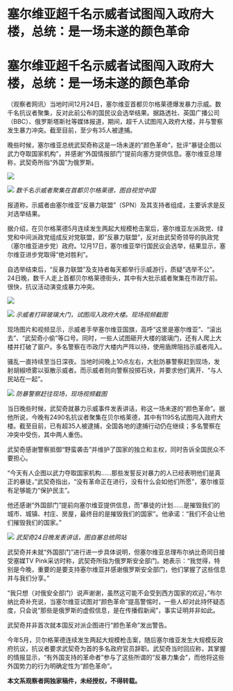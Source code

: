 # 塞尔维亚超千名示威者试图闯入政府大楼，总统：是一场未遂的颜色革命

# 塞尔维亚超千名示威者试图闯入政府大楼，总统：是一场未遂的颜色革命

（观察者网讯）当地时间12月24日，塞尔维亚首都贝尔格莱德爆发暴力示威。数千名抗议者聚集，反对此前公布的国民议会选举结果。据路透社、英国广播公司（BBC）、俄罗斯塔斯社等媒体报道，期间，超千人试图闯入政府大楼，并与警察发生暴力冲突。截至目前，至少有35人被逮捕。

晚些时候，塞尔维亚总统武契奇称这是一场未遂的“颜色革命”，批评“暴徒企图以武力夺取国家机构”，并感谢“外国情报部门”提前向塞方提供信息。塞尔维亚总理称，武契奇所指“外国”为俄罗斯。

![](https://inews.gtimg.com/om_bt/OZBHHB5rXjugovoILi6qdm7BVwSkjkIHBV4iXYRNjR2C0AA/1000)

![](https://inews.gtimg.com/om_bt/OqzBFYUacv-5fP_qsAH5p6SuqoNxgEHcVTkaVXkZLWClQAA/1000)
_数千名示威者聚集在首都贝尔格莱德，图自视觉中国_

报道称，示威者由塞尔维亚“反暴力联盟”（SPN）及其支持者组成，主要诉求是反对选举结果。

据介绍，在贝尔格莱德5月连续发生两起大规模枪击案后，塞尔维亚左派政党、绿党和中间派政党组成反对党联盟，即“反暴力联盟”，反对由武契奇领导的执政党（塞尔维亚进步党）政府。12月17日，塞尔维亚举行国民议会选举，结果显示，塞尔维亚进步党取得“绝对胜利”。

自选举结束后，“反暴力联盟”及支持者每天都举行示威游行，质疑“选举不公”。24日晚，数千人走上首都贝尔格莱德街头，其中有大批示威者聚集在市政厅前。很快，抗议活动演变成暴力冲突。

![](https://inews.gtimg.com/om_bt/OtcWiGGhVkwqGROk71REhtfJwnI1Y331cKrYI0LxA5I6AAA/1000)

![](https://inews.gtimg.com/om_bt/O6pfhEeeJyP2lrLbdwWAjgmXOvEoi3vUYZsHHIOcbRF3EAA/1000)
_示威者打碎玻璃大门，试图闯入政府大楼。现场视频截图_

现场图片和视频显示，示威者手举塞尔维亚国旗，高呼“这里是塞尔维亚”、“滚出去”、“武契奇小偷”等口号。同时，一些人试图砸开大楼的玻璃门，还有人爬上大楼并打破了窗户。多名警察在市政厅大楼内严阵以待，使用盾牌阻挡示威者闯入。

骚乱一直持续至当日深夜。当地时间晚上10点左右，大批防暴警察赶到现场，发射胡椒喷雾以驱散示威者。而示威者则向警察投掷石块，并要求他们离开、“与人民站在一起”。

![](https://inews.gtimg.com/om_bt/Oj9dK0NmS8ysXGRMSh2W1Y8cPiaOOrPA-5G0DGHF6eVnMAA/1000)
_防暴警察赶往现场，现场视频截图_

当日晚些时候，武契奇就暴力示威事件发表讲话，称这一场未遂的“颜色革命”。据他所说，今晚有2490名抗议者聚集在贝尔格莱德，其中有1195名试图闯入政府大楼。截至目前，已有超35人被逮捕，全国各地的逮捕行动仍在继续；多名警察在冲突中受伤，其中两人重伤。

武契奇感谢警察抵御“野蛮袭击”并维护了国家的独立和主权，同时告诉全国民众不要担心。

“今天有人企图以武力夺取国家机构……那些发誓反对暴力的人已经表明他们是真正的暴徒，”武契奇指出，“没有革命正在进行，没有什么会如他们所愿”，塞尔维亚有足够能力“保护民主”。

他还感谢“外国部门”提前向塞尔维亚提供信息，而“暴徒的计划……是摧毁我们的城市、城镇、村庄、房屋，最终目的是摧毁我们的国家”。他承诺：“我们不会让他们摧毁我们的国家。”

![](https://inews.gtimg.com/om_bt/OA_ZcWJ12IEHbflKmwkXtWBgP4USofVqhI5P4Cqo75e3AAA/1000)
_武契奇24日晚发表讲话，图自塞总统网站_

武契奇并未就“外国部门”进行进一步具体说明，但塞尔维亚总理布尔纳比奇同日接受塞媒TV
Pink采访时称，武契奇所指为俄罗斯安全部门。她表示：“我觉得，特别是今晚，重要的是要支持塞尔维亚并感谢俄罗斯安全部门，他们掌握了这些信息并与我们分享。”

“我只想（对俄安全部门）说声谢谢，虽然这可能不会受到西方国家的欢迎，”布尔纳比奇补充说，当塞尔维亚试图对“颜色革命”提高警惕时，一些人却对此持怀疑态度，只会说“那些是俄罗斯的虚假信息，是在传播假新闻”，事实证明并非如此。

武契奇并非首次就本国反对派企图进行“颜色革命”发出警告。

今年5月，贝尔格莱德连续发生两起大规模枪击案，随后塞尔维亚发生大规模反政府抗议，抗议者要求武契奇为首的多名政府官员辞职。武契奇当时回应称，其掌握的情报显示，“有外国支持的革命者”参与了这些所谓的“反暴力集会”，而他将这些外国势力的行为明确定性为“颜色革命”。

**本文系观察者网独家稿件，未经授权，不得转载。**

